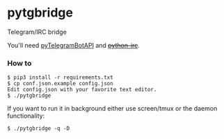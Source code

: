 pytgbridge
==========

Telegram/IRC bridge

You'll need [pyTelegramBotAPI](https://github.com/eternnoir/pyTelegramBotAPI) and <s>[python-irc](https://github.com/jaraco/irc)</s>.

### How to
```
$ pip3 install -r requirements.txt
$ cp conf.json.example config.json
Edit config.json with your favorite text editor.
$ ./pytgbridge
```

If you want to run it in background either use screen/tmux or the daemon functionality:

`$ ./pytgbridge -q -D`

